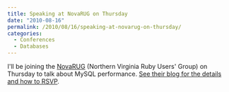 ```yaml
---
title: Speaking at NovaRUG on Thursday
date: "2010-08-16"
permalink: /2010/08/16/speaking-at-novarug-on-thursday/
categories:
  - Conferences
  - Databases
---
```

I'll be joining the [NovaRUG][1] (Northern Virginia Ruby Users' Group) on Thursday to talk about MySQL performance. [See their blog for the details and how to RSVP][2].

 [1]: http://novarug.org/
 [2]: http://novarug.org/articles/2010/08/12/mysql-performance-for-rails-the-new-reality-by-baron-schwart
